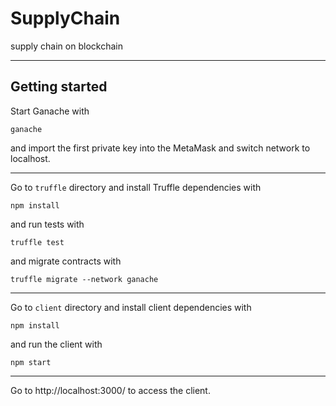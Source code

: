 # SupplyChain

supply chain on blockchain

---

## Getting started

Start Ganache with
```shell
ganache
```
and import the first private key into the MetaMask and switch network to localhost.

---

Go to `truffle` directory and
install Truffle dependencies with
```shell
npm install
```

and run tests with
```shell
truffle test
```

and migrate contracts with
```shell
truffle migrate --network ganache
```

---

Go to `client` directory and
install client dependencies with
```shell
npm install
```
and run the client with
```shell
npm start
```

---

Go to http://localhost:3000/ to access the client.
